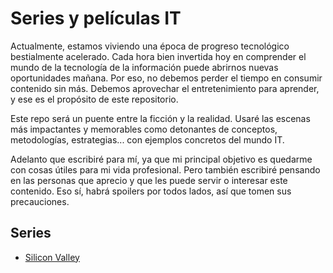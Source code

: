 # Series y películas IT

Actualmente, estamos viviendo una época de progreso tecnológico bestialmente acelerado. Cada hora bien invertida hoy en comprender el mundo de la tecnología de la información puede abrirnos nuevas oportunidades mañana. Por eso, no debemos perder el tiempo en consumir contenido sin más. Debemos aprovechar el entretenimiento para aprender, y ese es el propósito de este repositorio.

Este repo será un puente entre la ficción y la realidad. Usaré las escenas más impactantes y memorables como detonantes de conceptos, metodologías, estrategias... con ejemplos concretos del mundo IT.

Adelanto que escribiré para mí, ya que mi principal objetivo es quedarme con cosas útiles para mi vida profesional. Pero también escribiré pensando en las personas que aprecio y que les puede servir o interesar este contenido. Eso sí, habrá spoilers por todos lados, así que tomen sus precauciones.

## Series

- [Silicon Valley](/Silicon-Valley)